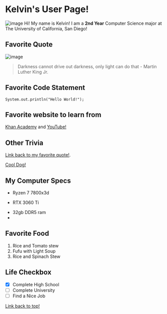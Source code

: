 # Kelvin's User Page!
![image](https://github.com/user-attachments/assets/e62b6658-2e38-40ed-a6d6-de964451ccd5)
Hi! My name is Kelvin! I am a **2nd Year** Computer Science major at The University of California, San Diego!

## Favorite Quote
![image](https://github.com/user-attachments/assets/109fe228-fb25-4c87-bde1-03761423397d)
>Darkness cannot drive out darkness, only light can do that - Martin Luther King Jr.

## Favorite Code Statement
```
System.out.println("Hello World!");
```

## Favorite website to learn from
[Khan Academy](https://www.khanacademy.org/) and [YouTube!](https://www.youtube.com/)

## Other Trivia
[Link back to my favorite quote!](#Favorite-Quote).

[Cool Dog!](https://github.com/ktetteh/GitHub-Pages-project-CSE-110/blob/new-branch-vscode/dog.png?raw=true)

## My Computer Specs
- Ryzen 7 7800x3d
* RTX 3060 Ti
+ 32gb DDR5 ram
+ 
## Favorite Food
1. Rice and Tomato stew
2. Fufu with Light Soup
3. Rice and Spinach Stew

## Life Checkbox
- [x] Complete High School
- [ ] Complete University
- [ ] Find a Nice Job

[Link back to top!](#Kelvin's-User-Page!)
